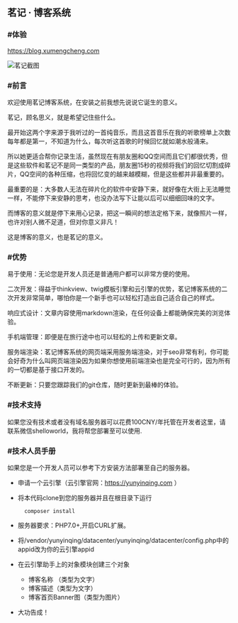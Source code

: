 ## 茗记 · 博客系统

### #体验

https://blog.xumengcheng.com

![茗记截图](https://github.com/surperorange/remember-blog/blob/master/screenshot.png)

### #前言

欢迎使用茗记博客系统，在安装之前我想先说说它诞生的意义。

茗记，顾名思义，就是希望记住些什么。

最开始这两个字来源于我听过的一首纯音乐，而且这首音乐在我的听歌榜单上次数每年都是第一，不知道为什么，每次听这首歌的时候回忆就如潮水般涌来。

所以她更适合帮你记录生活，虽然现在有朋友圈和QQ空间而且它们都很优秀，但是这些软件和茗记不是同一类型的产品，朋友圈15秒的视频将我们的回忆切割成碎片，QQ空间的各种压缩，也将回忆变的越来越模糊，但是这些都并非最重要的。

最重要的是：大多数人无法在碎片化的软件中安静下来，就好像在大街上无法睡觉一样，不能停下来安静的思考，也没办法写下让能以后可以细细回味的文字。

而博客的意义就是停下来用心记录，把这一瞬间的想法定格下来，就像照片一样，也许对别人微不足道，但对你意义非凡！

这是博客的意义，也是茗记的意义。

### #优势

易于使用：无论您是开发人员还是普通用户都可以非常方便的使用。

二次开发：得益于thinkview、twig模板引擎和云引擎的优势，茗记博客系统的二次开发非常简单，哪怕你是一个新手也可以轻松打造出自己适合自己的样式。

响应式设计：文章内容使用markdown渲染，在任何设备上都能确保完美的浏览体验。

手机端管理：即便是在旅行途中也可以轻松的上传和更新文章。

服务端渲染：茗记博客系统的网页端采用服务端渲染，对于seo非常有利，你可能会好奇为什么叫网页端渲染因为如果你想使用前端渲染也是完全可行的，因为所有的一切都是基于接口开发的。

不断更新：只要您跟踪我们的git仓库，随时更新到最棒的体验。

### #技术支持

如果您没有技术或者没有域名服务器可以花费100CNY/年托管在开发者这里，请联系微信shelloworld，我将帮您部署至可以使用.

### #技术人员手册

如果您是一个开发人员可以参考下方安装方法部署至自己的服务器。

- 申请一个云引擎（云引擎官网：https://yunyinqing.com ）

- 将本代码clone到您的服务器并且在根目录下运行

        composer install

- 服务器要求：PHP7.0+,开启CURL扩展。

- 将/vendor/yunyinqing/datacenter/yunyinqing/datacenter/config.php中的appid改为你的云引擎appid

- 在云引擎助手上的对象模块创建三个对象
    
    - 博客名称 （类型为文字）
    - 博客描述（类型为文字）
    - 博客首页Banner图（类型为图片）

- 大功告成！
